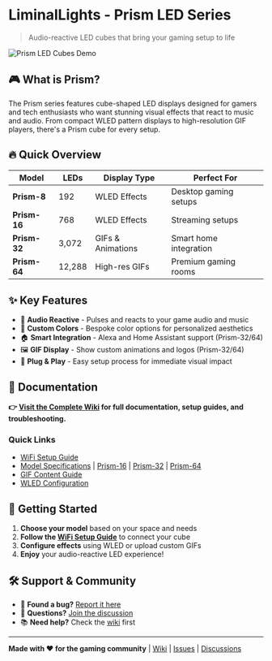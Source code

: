 # LiminalLights - Prism LED Series

> Audio-reactive LED cubes that bring your gaming setup to life

![Prism LED Cubes Demo](docs/images/man.gif)

## 🎮 What is Prism?

The Prism series features cube-shaped LED displays designed for gamers and tech enthusiasts who want stunning visual effects that react to music and audio. From compact WLED pattern displays to high-resolution GIF players, there's a Prism cube for every setup.

## 🔥 Quick Overview

| Model | LEDs | Display Type | Perfect For |
|-------|------|--------------|-------------|
| **Prism-8** | 192 | WLED Effects | Desktop gaming setups |
| **Prism-16** | 768 | WLED Effects | Streaming setups |
| **Prism-32** | 3,072 | GIFs & Animations | Smart home integration |
| **Prism-64** | 12,288 | High-res GIFs | Premium gaming rooms |

## ✨ Key Features

- 🎵 **Audio Reactive** - Pulses and reacts to your game audio and music
- 🎨 **Custom Colors** - Bespoke color options for personalized aesthetics
- 🏠 **Smart Integration** - Alexa and Home Assistant support (Prism-32/64)
- 🖼️ **GIF Display** - Show custom animations and logos (Prism-32/64)
- 🔌 **Plug & Play** - Easy setup process for immediate visual impact

## 📖 Documentation

**👉 [Visit the Complete Wiki](https://github.com/1liminal1/LiminalLights/wiki) for full documentation, setup guides, and troubleshooting.**

### Quick Links
- [WiFi Setup Guide](https://github.com/1liminal1/LiminalLights/wiki/WiFi-Setup)
- [Model Specifications](https://github.com/1liminal1/LiminalLights/wiki/Prism-8) | [Prism-16](https://github.com/1liminal1/LiminalLights/wiki/Prism-16) | [Prism-32](https://github.com/1liminal1/LiminalLights/wiki/Prism-32) | [Prism-64](https://github.com/1liminal1/LiminalLights/wiki/Prism-64)
- [GIF Content Guide](https://github.com/1liminal1/LiminalLights/wiki/GIF-Setup)
- [WLED Configuration](https://github.com/1liminal1/LiminalLights/wiki/WLED-Setup)

## 🚀 Getting Started

1. **Choose your model** based on your space and needs
2. **Follow the [WiFi Setup Guide](https://github.com/1liminal1/LiminalLights/wiki/WiFi-Setup)** to connect your cube
3. **Configure effects** using WLED or upload custom GIFs
4. **Enjoy** your audio-reactive LED experience!

## 🛠️ Support & Community

- 🐛 **Found a bug?** [Report it here](https://github.com/1liminal1/LiminalLights/issues)
- 💬 **Questions?** [Join the discussion](https://github.com/1liminal1/LiminalLights/discussions)
- 📚 **Need help?** Check the [wiki](https://github.com/1liminal1/LiminalLights/wiki) first

---

**Made with ❤️ for the gaming community** | [Wiki](https://github.com/1liminal1/LiminalLights/wiki) | [Issues](https://github.com/1liminal1/LiminalLights/issues) | [Discussions](https://github.com/1liminal1/LiminalLights/discussions)
